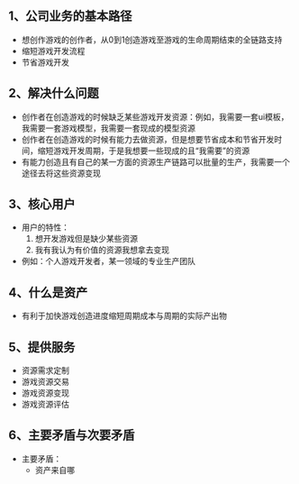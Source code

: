 ## 1、公司业务的基本路径
+ 想创作游戏的创作者，从0到1创造游戏至游戏的生命周期结束的全链路支持
+ 缩短游戏开发流程
+ 节省游戏开发
## 2、解决什么问题
+ 创作者在创造游戏的时候缺乏某些游戏开发资源：例如，我需要一套ui模板，我需要一套游戏模型，我需要一套现成的模型资源
+ 创作者在创造游戏的时候有能力去做资源，但是想要节省成本和节省开发时间，缩短游戏开发周期，于是我想要一些现成的且“我需要”的资源
+ 有能力创造且有自己的某一方面的资源生产链路可以批量的生产，我需要一个途径去将这些资源变现
## 3、核心用户
+ 用户的特性：
	1. 想开发游戏但是缺少某些资源
	2. 我有我认为有价值的资源我想拿去变现
+ 例如：个人游戏开发者，某一领域的专业生产团队
## 4、什么是资产
+ 有利于加快游戏创造进度缩短周期成本与周期的实际产出物
## 5、提供服务
+ 资源需求定制
+ 游戏资源交易
+ 游戏资源变现
+ 游戏资源评估
## 6、主要矛盾与次要矛盾
+ 主要矛盾：
	+ 资产来自哪